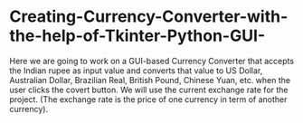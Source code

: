 # Creating-Currency-Converter-with-the-help-of-Tkinter-Python-GUI-
Here we are going to work on a GUI-based Currency Converter that accepts the Indian rupee as input value and converts that value to US Dollar, Australian Dollar, Brazilian Real, British Pound, Chinese Yuan, etc. when the user clicks the covert button. We will use the current exchange rate for the project. (The exchange rate is the price of one currency in term of another currency).
